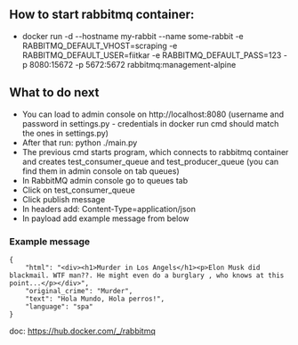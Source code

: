 ## How to start rabbitmq container:
* docker run -d --hostname my-rabbit --name some-rabbit -e RABBITMQ_DEFAULT_VHOST=scraping -e RABBITMQ_DEFAULT_USER=fiitkar -e RABBITMQ_DEFAULT_PASS=123 -p 8080:15672 -p 5672:5672 rabbitmq:management-alpine

## What to do next
* You can load to admin console on http://localhost:8080 (username and password in settings.py - credentials in docker run cmd should match the ones in settings.py)
* After that run: python ./main.py
* The previous cmd starts program, which connects to rabbitmq container and creates test_consumer_queue and test_producer_queue (you can find them in admin console on tab queues)
* In RabbitMQ admin console go to queues tab
* Click on test_consumer_queue
* Click publish message
* In headers add: Content-Type=application/json
* In payload add example message from below

### Example message
```
{
    "html": "<div><h1>Murder in Los Angels</h1><p>Elon Musk did blackmail. WTF man??. He might even do a burglary , who knows at this point...</p></div>",
    "original_crime": "Murder",
    "text": "Hola Mundo, Hola perros!",
    "language": "spa"
}
```

doc: https://hub.docker.com/_/rabbitmq
